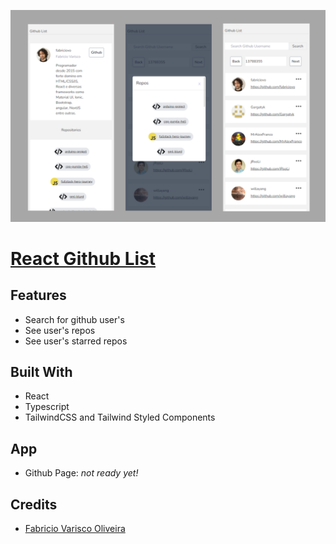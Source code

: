 ![prints](./assets/markdownImage.png)

# [React Github List](https://github.com/fabriciovo/react-github-list)


## Features
* Search for github user's
* See user's repos
* See user's starred repos

## Built With
* React
* Typescript
* TailwindCSS and Tailwind Styled Components

## App
* Github Page: _not ready yet!_


## Credits

- [Fabricio Varisco Oliveira](https://github.com/fabriciovo)
